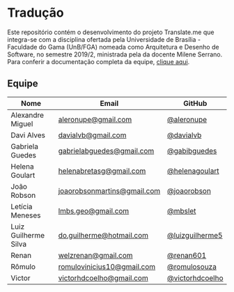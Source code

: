 # Tradução

Este repositório contém o desenvolvimento do projeto Translate.me que integra-se
com a disciplina ofertada pela Universidade de Brasília - Faculdade do Gama
(UnB/FGA) nomeada como Arquitetura e Desenho de Software, no semestre 2019/2,
ministrada pela da docente Milene Serrano. Para conferir a documentação completa
da equipe, [clique aqui](https://desenho2019-1.github.io/docs/).

## Equipe

| Nome | Email | GitHub|
|--|--|--|
| Alexandre Miguel | aleronupe@gmail.com | [@aleronupe](https://github.com/aleronupe) |
| Davi Alves | davialvb@gmail.com | [@davialvb](https://github.com/davialvb) |
| Gabriela Guedes | gabrielabguedes@gmail.com  | [@gabibguedes](https://github.com/gabibguedes)  |
| Helena Goulart | helenabretasg@gmail.com | [@helenagoulart](https://github.com/helenagoulart) |
| João Robson | joaorobsonmartins@gmail.com | [@joaorobson](https://github.com/joaorobson) |
| Letícia Meneses| lmbs.geo@gmail.com | [@mbslet](https://github.com/mbslet)|
| Luiz Guilherme Silva | do.guilherme@hotmail.com | [@luizguilherme5](https://github.com/luizguilherme5) |
| Renan | welzrenan@gmail.com | [@renan601](https://github.com/renan601) |
| Rômulo| romulovinicius10@gmail.com | [@romulosouza](https://github.com/RomuloSouza) |
| Victor | victorhdcoelho@gmail.com | [@victorhdcoelho](https://github.com/victorhdcoelho) | |
